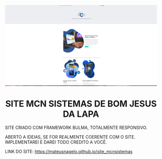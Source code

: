 <img src="./img/site-mcn2.png"/>



<h1 align="center">  SITE MCN SISTEMAS DE BOM JESUS DA LAPA  </h1>



SITE CRIADO COM FRAMEWORK BULMA, TOTALMENTE RESPONSIVO.

ABERTO A IDEIAS, SE FOR REALMENTE COERENTE COM O SITE.
IMPLEMENTAREI E DAREI TODO CREDITO A VOCÊ.




LINK DO SITE: https://mateusnagelo.github.io/site_mcnsistemas

